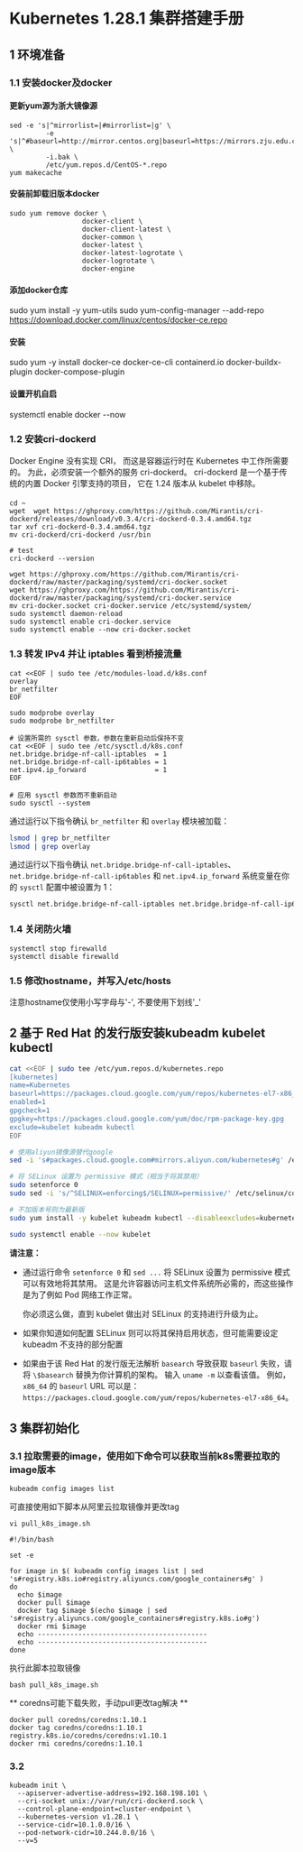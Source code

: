 # Kubernetes 1.28.1 集群搭建手册

## 1 环境准备
### 1.1 安装docker及docker
#### 更新yum源为浙大镜像源
```
sed -e 's|^mirrorlist=|#mirrorlist=|g' \
         -e 's|^#baseurl=http://mirror.centos.org|baseurl=https://mirrors.zju.edu.cn|g' \
         -i.bak \
         /etc/yum.repos.d/CentOS-*.repo
yum makecache
```
#### 安装前卸载旧版本docker
```
sudo yum remove docker \
                  docker-client \
                  docker-client-latest \
                  docker-common \
                  docker-latest \
                  docker-latest-logrotate \
                  docker-logrotate \
                  docker-engine
```

#### 添加docker仓库
sudo yum install -y yum-utils
sudo yum-config-manager --add-repo https://download.docker.com/linux/centos/docker-ce.repo

#### 安装
sudo yum -y install docker-ce docker-ce-cli containerd.io docker-buildx-plugin docker-compose-plugin

#### 设置开机自启
systemctl enable docker --now

### 1.2 安装cri-dockerd
Docker Engine 没有实现 CRI， 而这是容器运行时在 Kubernetes 中工作所需要的。 为此，必须安装一个额外的服务 cri-dockerd。 cri-dockerd 是一个基于传统的内置 Docker 引擎支持的项目， 它在 1.24 版本从 kubelet 中移除。
#### 
```
cd ~
wget  wget https://ghproxy.com/https://github.com/Mirantis/cri-dockerd/releases/download/v0.3.4/cri-dockerd-0.3.4.amd64.tgz
tar xvf cri-dockerd-0.3.4.amd64.tgz
mv cri-dockerd/cri-dockerd /usr/bin

# test
cri-dockerd --version

wget https://ghproxy.com/https://github.com/Mirantis/cri-dockerd/raw/master/packaging/systemd/cri-docker.socket
wget https://ghproxy.com/https://github.com/Mirantis/cri-dockerd/raw/master/packaging/systemd/cri-docker.service
mv cri-docker.socket cri-docker.service /etc/systemd/system/
sudo systemctl daemon-reload
sudo systemctl enable cri-docker.service
sudo systemctl enable --now cri-docker.socket
```

### 1.3 转发 IPv4 并让 iptables 看到桥接流量
```
cat <<EOF | sudo tee /etc/modules-load.d/k8s.conf
overlay
br_netfilter
EOF

sudo modprobe overlay
sudo modprobe br_netfilter

# 设置所需的 sysctl 参数，参数在重新启动后保持不变
cat <<EOF | sudo tee /etc/sysctl.d/k8s.conf
net.bridge.bridge-nf-call-iptables  = 1
net.bridge.bridge-nf-call-ip6tables = 1
net.ipv4.ip_forward                 = 1
EOF

# 应用 sysctl 参数而不重新启动
sudo sysctl --system
```

通过运行以下指令确认 `br_netfilter` 和 `overlay` 模块被加载：

```bash
lsmod | grep br_netfilter
lsmod | grep overlay
```
通过运行以下指令确认 `net.bridge.bridge-nf-call-iptables`、`net.bridge.bridge-nf-call-ip6tables`
和 `net.ipv4.ip_forward` 系统变量在你的 `sysctl` 配置中被设置为 1：

```bash
sysctl net.bridge.bridge-nf-call-iptables net.bridge.bridge-nf-call-ip6tables net.ipv4.ip_forward
```

### 1.4 关闭防火墙
```
systemctl stop firewalld
systemctl disable firewalld
```

### 1.5 修改hostname，并写入/etc/hosts
注意hostname仅使用小写字母与'-', 不要使用下划线'_'

## 2 基于 Red Hat 的发行版安装kubeadm kubelet kubectl

```bash
cat <<EOF | sudo tee /etc/yum.repos.d/kubernetes.repo
[kubernetes]
name=Kubernetes
baseurl=https://packages.cloud.google.com/yum/repos/kubernetes-el7-x86_64
enabled=1
gpgcheck=1
gpgkey=https://packages.cloud.google.com/yum/doc/rpm-package-key.gpg
exclude=kubelet kubeadm kubectl
EOF

# 使用aliyun镜像源替代google
sed -i 's#packages.cloud.google.com#mirrors.aliyun.com/kubernetes#g' /etc/yum.repos.d/kubernetes.repo

# 将 SELinux 设置为 permissive 模式（相当于将其禁用）
sudo setenforce 0
sudo sed -i 's/^SELINUX=enforcing$/SELINUX=permissive/' /etc/selinux/config

# 不加版本号则为最新版
sudo yum install -y kubelet kubeadm kubectl --disableexcludes=kubernetes

sudo systemctl enable --now kubelet
```

<!--
  **Notes:**

  - Setting SELinux in permissive mode by running `setenforce 0` and `sed ...` effectively disables it.
    This is required to allow containers to access the host filesystem, which is needed by pod networks for example.
    You have to do this until SELinux support is improved in the kubelet.

  - You can leave SELinux enabled if you know how to configure it but it may require settings that are not supported by kubeadm.

  - If the `baseurl` fails because your Red Hat-based distribution cannot interpret `basearch`, replace `\$basearch` with your computer's architecture.
  Type `uname -m` to see that value.
  For example, the `baseurl` URL for `x86_64` could be: `https://packages.cloud.google.com/yum/repos/kubernetes-el7-x86_64`.
-->
**请注意：**

- 通过运行命令 `setenforce 0` 和 `sed ...` 将 SELinux 设置为 permissive 模式可以有效地将其禁用。
  这是允许容器访问主机文件系统所必需的，而这些操作是为了例如 Pod 网络工作正常。

  你必须这么做，直到 kubelet 做出对 SELinux 的支持进行升级为止。

- 如果你知道如何配置 SELinux 则可以将其保持启用状态，但可能需要设定 kubeadm 不支持的部分配置

- 如果由于该 Red Hat 的发行版无法解析 `basearch` 导致获取 `baseurl` 失败，请将 `\$basearch` 替换为你计算机的架构。
  输入 `uname -m` 以查看该值。
  例如，`x86_64` 的 `baseurl` URL 可以是：`https://packages.cloud.google.com/yum/repos/kubernetes-el7-x86_64`。

## 3 集群初始化
### 3.1 拉取需要的image，使用如下命令可以获取当前k8s需要拉取的image版本
```
kubeadm config images list
```
可直接使用如下脚本从阿里云拉取镜像并更改tag
```
vi pull_k8s_image.sh
```
```
#!/bin/bash

set -e

for image in $( kubeadm config images list | sed 's#registry.k8s.io#registry.aliyuncs.com/google_containers#g' )
do
  echo $image
  docker pull $image
  docker tag $image $(echo $image | sed 's#registry.aliyuncs.com/google_containers#registry.k8s.io#g')
  docker rmi $image
  echo ------------------------------------------
  echo ------------------------------------------
done
```
执行此脚本拉取镜像
```
bash pull_k8s_image.sh
```
** coredns可能下载失败，手动pull更改tag解决 **
```
docker pull coredns/coredns:1.10.1
docker tag coredns/coredns:1.10.1 registry.k8s.io/coredns/coredns:v1.10.1
docker rmi coredns/coredns:1.10.1
```

### 3.2
```
kubeadm init \
  --apiserver-advertise-address=192.168.198.101 \
  --cri-socket unix://var/run/cri-dockerd.sock \
  --control-plane-endpoint=cluster-endpoint \
  --kubernetes-version v1.28.1 \
  --service-cidr=10.1.0.0/16 \
  --pod-network-cidr=10.244.0.0/16 \
  --v=5
```
